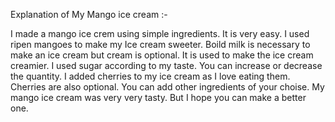   Explanation of My Mango ice cream :-

 I made a mango ice crem using simple ingredients. It is very easy. I used ripen mangoes to make my Ice cream sweeter. Boild milk is necessary to make an ice cream but cream is optional. It is used to make the ice cream creamier. I used sugar according to my taste. You can increase or decrease the quantity. I added cherries to my ice cream as I love eating them. Cherries are also optional. You can add other ingredients of your choise. My mango ice cream was very very tasty. But I hope you can make a better one.